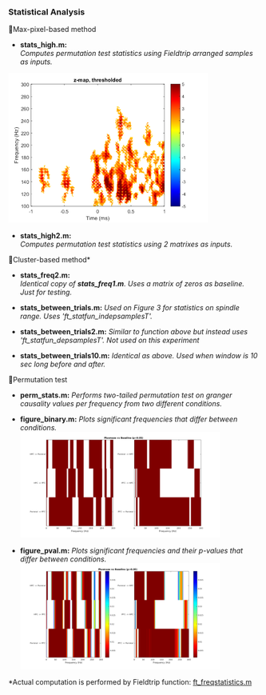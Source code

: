 ### Statistical Analysis

:dart:Max-pixel-based method

* **stats_high.m:**  
*Computes permutation test statistics using Fieldtrip arranged samples as inputs.*
<img src="example_high_freq_stats.png" width="400">

* **stats_high2.m:**  
*Computes permutation test statistics using 2 matrixes as inputs.*

:dart:Cluster-based method*


* **stats_freq2.m:**  
*Identical copy of **stats_freq1.m**. Uses a matrix of zeros as baseline. Just for testing.* 

* **stats_between_trials.m:**
*Used on Figure 3 for statistics on spindle range.  Uses 'ft_statfun_indepsamplesT'.* 

* **stats_between_trials2.m:**
*Similar to function above but instead uses 'ft_statfun_depsamplesT'. Not used on this experiment*

* **stats_between_trials10.m:**
*Identical as above. Used when window is 10 sec long before and after.*  

:dart:Permutation test
* **perm_stats.m:**
*Performs two-tailed permutation test on granger causality values per frequency from two different conditions.*  

* **figure_binary.m:**
*Plots significant frequencies that differ between conditions.*  
    <img src="figure_bin.png" width="400">

* **figure_pval.m:**
*Plots significant frequencies and their p-values that differ between conditions.*  
    <img src="figure_pval.png" width="400">


*Actual computation is performed by Fieldtrip function: [ft_freqstatistics.m](http://www.fieldtriptoolbox.org/reference/ft_freqstatistics)



